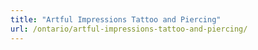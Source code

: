 ```yaml
---
title: "Artful Impressions Tattoo and Piercing"
url: /ontario/artful-impressions-tattoo-and-piercing/
---
```

